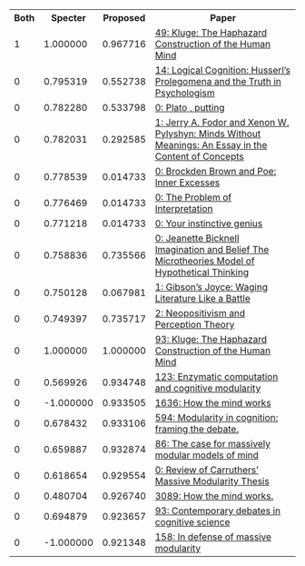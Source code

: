 <html><table><tr>
<th>Both</th>
<th>Specter</th>
<th>Proposed</th>
<th>Paper</th>
</tr>
<tr>
<td>1</td>
<td>1.000000</td>
<td>0.967716</td>
<td><a href="https://www.semanticscholar.org/paper/43acc0fc3763a1db3ec65bed0918f5eb0d7d01c1">49: Kluge: The Haphazard Construction of the Human Mind</a></td>
</tr>
<tr>
<td>0</td>
<td>0.795319</td>
<td>0.552738</td>
<td><a href="https://www.semanticscholar.org/paper/49bc46bed614994d978731da69bb29cca2c3f5b8">14: Logical Cognition: Husserl’s Prolegomena and the Truth in Psychologism</a></td>
</tr>
<tr>
<td>0</td>
<td>0.782280</td>
<td>0.533798</td>
<td><a href="https://www.semanticscholar.org/paper/cf2b42cf6564eb87ec5881d9f5662f77b0ee3796">0: Plato , putting</a></td>
</tr>
<tr>
<td>0</td>
<td>0.782031</td>
<td>0.292585</td>
<td><a href="https://www.semanticscholar.org/paper/d9ec59acb586d7da2eb333999a0e17fea651d48a">1: Jerry A. Fodor and Xenon W. Pylyshyn: Minds Without Meanings: An Essay in the Content of Concepts</a></td>
</tr>
<tr>
<td>0</td>
<td>0.778539</td>
<td>0.014733</td>
<td><a href="https://www.semanticscholar.org/paper/f10c0cccd06887357372c2610bcd916252ec7e88">0: Brockden Brown and Poe: Inner Excesses</a></td>
</tr>
<tr>
<td>0</td>
<td>0.776469</td>
<td>0.014733</td>
<td><a href="https://www.semanticscholar.org/paper/6354a99cfe4e407e002d2d1d45f78dcd29092833">0: The Problem of Interpretation</a></td>
</tr>
<tr>
<td>0</td>
<td>0.771218</td>
<td>0.014733</td>
<td><a href="https://www.semanticscholar.org/paper/320078a2ea3347259cbc5a32804dd11fd018f79c">0: Your instinctive genius</a></td>
</tr>
<tr>
<td>0</td>
<td>0.758836</td>
<td>0.735566</td>
<td><a href="https://www.semanticscholar.org/paper/fb3f3b80e7ecc25aedf7389aa02fc2328933817d">0: Jeanette Bicknell Imagination and Belief The Microtheories Model of Hypothetical Thinking</a></td>
</tr>
<tr>
<td>0</td>
<td>0.750128</td>
<td>0.067981</td>
<td><a href="https://www.semanticscholar.org/paper/7aa683b74fa3da35e0e5d202b1ce2add75a3be74">1: Gibson’s Joyce: Waging Literature Like a Battle</a></td>
</tr>
<tr>
<td>0</td>
<td>0.749397</td>
<td>0.735717</td>
<td><a href="https://www.semanticscholar.org/paper/e81022872a668815b162ac3601d58dc9a1eba408">2: Neopositivism and Perception Theory</a></td>
</tr>
<tr>
<td>0</td>
<td>1.000000</td>
<td>1.000000</td>
<td><a href="https://www.semanticscholar.org/paper/ed8b7df675c6788ec987b05c4bc2880451f4d74d">93: Kluge: The Haphazard Construction of the Human Mind</a></td>
</tr>
<tr>
<td>0</td>
<td>0.569926</td>
<td>0.934748</td>
<td><a href="https://www.semanticscholar.org/paper/5abf2e249f6cd6a6ca53255a8d9c0c808bf980da">123: Enzymatic computation and cognitive modularity</a></td>
</tr>
<tr>
<td>0</td>
<td>-1.000000</td>
<td>0.933505</td>
<td><a href="https://www.semanticscholar.org/paper/757f938d5fce2a1f26861a2e2a44dec14f51603b">1636: How the mind works</a></td>
</tr>
<tr>
<td>0</td>
<td>0.678432</td>
<td>0.933106</td>
<td><a href="https://www.semanticscholar.org/paper/205857435e19379270f522a63c429144784cd0d8">594: Modularity in cognition: framing the debate.</a></td>
</tr>
<tr>
<td>0</td>
<td>0.659887</td>
<td>0.932874</td>
<td><a href="https://www.semanticscholar.org/paper/73f0927cbc15465c448ee38e41294ba41e997b76">86: The case for massively modular models of mind</a></td>
</tr>
<tr>
<td>0</td>
<td>0.618654</td>
<td>0.929554</td>
<td><a href="https://www.semanticscholar.org/paper/549fb0267c63fa75219aec8f79971f6230d4d6f1">0: Review of Carruthers’ Massive Modularity Thesis</a></td>
</tr>
<tr>
<td>0</td>
<td>0.480704</td>
<td>0.926740</td>
<td><a href="https://www.semanticscholar.org/paper/a03ff04382dfd5324b23581c44fcbd3d42e3d78f">3089: How the mind works.</a></td>
</tr>
<tr>
<td>0</td>
<td>0.694879</td>
<td>0.923657</td>
<td><a href="https://www.semanticscholar.org/paper/2b999335b34594f0f886b471707a9bff1801b4cb">93: Contemporary debates in cognitive science</a></td>
</tr>
<tr>
<td>0</td>
<td>-1.000000</td>
<td>0.921348</td>
<td><a href="https://www.semanticscholar.org/paper/a90b920171d0dc16efa2f0aa4a2170d907adad4d">158: In defense of massive modularity</a></td>
</tr>
</table></html>
